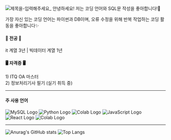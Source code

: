 <!--
**DaOn1072/Daon1072** is a ✨ _special_ ✨ repository because its `README.md` (this file) appears on your GitHub profile.

Here are some ideas to get you started:

- 🔭 I’m currently working on ...
- 🌱 I’m currently learning ...
- 👯 I’m looking to collaborate on ...
- 🤔 I’m looking for help with ...
- 💬 Ask me about ...
- 📫 How to reach me: ...
- 😄 Pronouns: ...
- ⚡ Fun fact: ...
-->

![제목을-입력해주세요_](https://github.com/user-attachments/assets/712541c8-31ec-49a3-9def-d2e5c5a16e3a)
안녕하세요! 저는 코딩 언어와 SQL문 작성을 좋아합니다!🌱 

가장 자신 있는 코딩 언어는 파이썬과 DB이며, 오류 수정을 위해 반복 작업하는 코딩 활동을 좋아합니다✨

<h4> 📖 전공 📖 </h4>
it 계열 3년 | 빅데이터 계열 1년

<h4> 🖥 자격증 🖥 </h4>
1) ITQ OA 마스터 </br>
2) 정보처리기사 필기 (실기 취득 중)

<hr />
<h4> 주 사용 언어 </h4>

![MySQL Logo](https://img.shields.io/badge/MySQL-0089D6?style=for-the-badge&logo=mysql&logoColor=white)
![Python Logo](https://img.shields.io/badge/Python-38B2AC?style=for-the-badge&logo=python&logoColor=white)
![Colab Logo](https://img.shields.io/badge/Java-F15B2A?style=for-the-badge&logo=googlecolab&color=525252)
![JavaScript Logo](https://img.shields.io/badge/JavaScript-F7DF1E?style=for-the-badge&logo=JavaScript&logoColor=white)
![React Logo](https://img.shields.io/badge/React-6DB33F?style=for-the-badge&logo=react&logoColor=61DAFB)
![Colab Logo](https://img.shields.io/badge/Colab-F15B2A?style=for-the-badge&logo=googlecolab&color=525252)

<hr />


![Anurag's GitHub stats](https://github-readme-stats.vercel.app/api?username=DaOn1072&show_icons=true&theme=radical)
![Top Langs](https://github-readme-stats.vercel.app/api/top-langs/?username=DaOn1072&layout=compact)
